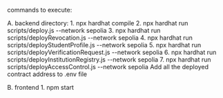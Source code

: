 commands to execute:

A. backend directory:
    1. npx hardhat compile
    2. npx hardhat run scripts/deploy.js --network sepolia
    3. npx hardhat run scripts/deployRevocation.js --network sepolia
    4. npx hardhat run scripts/deployStudentProfile.js --network sepolia
    5. npx hardhat run scripts/deployVerificationRequest.js --network sepolia
    6. npx hardhat run scripts/deployInstitutionRegistry.js --network sepolia
    7. npx hardhat run scripts/deployAccessControl.js --network sepolia
Add all the deployed contract address to .env file

B. frontend
    1. npm start
